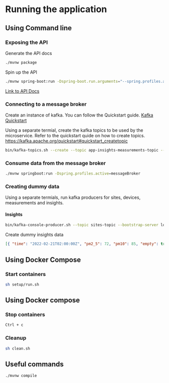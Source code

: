 # Running the application

## Using Command line

### Exposing the API

Generate the API docs

```bash
./mvnw package
```

Spin up the API

```bash
./mvnw spring-boot:run -Dspring-boot.run.arguments="--spring.profiles.active=api --spring.devtools.restart.enabled=false"
```

[Link to API Docs](http://localhost:8080/api/v1/view/docs/index.html)

### Connecting to a message broker

Create an instance of kafka. You can follow the Quickstart guide. [Kafka Quickstart](https://kafka.apache.org/quickstart)

Using a separate termial, create the kafka topics to be used by the microservice. Refer to the quickstart quide on how to create topics. <https://kafka.apache.org/quickstart#quickstart_createtopic>

```bash
bin/kafka-topics.sh --create --topic app-insights-measurements-topic --partitions 1 --replication-factor 1 --bootstrap-server view-message-broker:9092
```

### Consume data from the message broker

```bash
./mvnw springboot:run -Dspring.profiles.active=messageBroker
```

### Creating dummy data

Using a separate termials, run kafka producers for sites, devices, measurements and insights.

#### Insights

```bash
bin/kafka-console-producer.sh --topic sites-topic --bootstrap-server localhost:9092
```

Create dummy insights data

```json
[{ "time": "2022-02-21T02:00:00Z", "pm2_5": 72, "pm10": 85, "empty": true, "forecast": true, "frequency": "HOURLY", "siteId": "site-01" }, { "time": "2022-02-20T23:00:00Z", "pm2_5": 8, "pm10": 5, "empty": false, "forecast": false, "frequency": "HOURLY", "siteId": "site-02" }, { "time": "2022-02-20T00:00:00Z", "pm2_5": 11, "pm10": 10, "empty": false, "forecast": false, "frequency": "DAILY", "siteId": "site-01" }, { "time": "2022-02-20T00:00:00Z", "pm2_5": 21, "pm10": 29, "empty": false, "forecast": true, "frequency": "DAILY", "siteId": "site-02" }]
```

## Using Docker Compose

### Start containers

```bash
sh setup/run.sh  
```

## Using Docker compose

### Stop containers

```bash
Ctrl + c
```

### Cleanup

```bash
sh clean.sh  
```

## Useful commands

```bash
./mvnw compile
```
